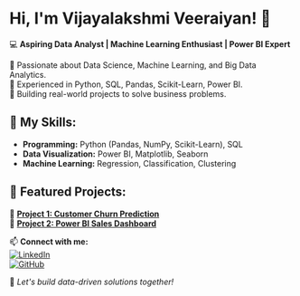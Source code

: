 # Hi, I'm Vijayalakshmi Veeraiyan! 👋  
💻 **Aspiring Data Analyst | Machine Learning Enthusiast | Power BI Expert**  

🔹 Passionate about Data Science, Machine Learning, and Big Data Analytics.  
🔹 Experienced in Python, SQL, Pandas, Scikit-Learn, Power BI.  
🔹 Building real-world projects to solve business problems.  

## 🚀 My Skills:
- **Programming:** Python (Pandas, NumPy, Scikit-Learn), SQL  
- **Data Visualization:** Power BI, Matplotlib, Seaborn  
- **Machine Learning:** Regression, Classification, Clustering  
    

## 📂 Featured Projects:
🔹 **[Project 1: Customer Churn Prediction](https://github.com/Viji-Veer/YourProject1)**  
🔹 **[Project 2: Power BI Sales Dashboard](https://github.com/Viji-Veer/YourProject2)**  

📫 **Connect with me:**  
[![LinkedIn](https://img.shields.io/badge/LinkedIn-Profile-blue)](www.linkedin.com/in/vijayalakshmi-veeraiyan-viji-6761421a1)  
[![GitHub](https://img.shields.io/badge/GitHub-Portfolio-black)](https://github.com/Viji-Veer)  

🚀 *Let's build data-driven solutions together!*  
